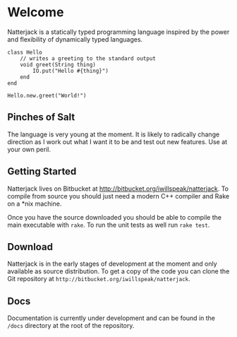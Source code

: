 # Welcome

Natterjack is a statically typed programming language inspired by the power and flexibility of dynamically typed languages.

    class Hello
        // writes a greeting to the standard output
        void greet(String thing)
            IO.put("Hello #{thing}")
        end   
    end

    Hello.new.greet("World!")

## Pinches of Salt

The language is very young at the moment.  It is likely to radically change direction as I work out what I want it to be and test out new features.  Use at your own peril.

## Getting Started

Natterjack lives on Bitbucket at <http://bitbucket.org/iwillspeak/natterjack>.  To compile from source you should just need a modern C++ compiler and Rake on a *nix machine.

Once you have the source downloaded you should be able to compile the main executable with `rake`.  To run the unit tests as well run `rake test`.

## Download

Natterjack is in the early stages of development at the moment and only available as source distribution.  To get a copy of the code you can clone the Git repository at `http://bitbucket.org/iwillspeak/natterjack`.

## Docs

Documentation is currently under development and can be found in the `/docs` directory at the root of the repository.